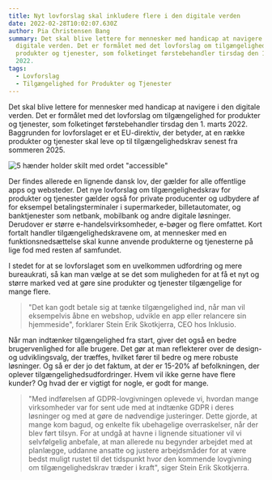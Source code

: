 ```yaml
---
title: Nyt lovforslag skal inkludere flere i den digitale verden
date: 2022-02-28T10:02:07.630Z
author: Pia Christensen Bang
summary: Det skal blive lettere for mennesker med handicap at navigere i den
  digitale verden. Det er formålet med det lovforslag om tilgængelighed for
  produkter og tjenester, som folketinget førstebehandler tirsdag den 1. marts
  2022.
tags:
  - Lovforslag
  - Tilgængelighed for Produkter og Tjenester
---
```

Det skal blive lettere for mennesker med handicap at navigere i den digitale verden. Det er formålet med det lovforslag om tilgængelighed for produkter og tjenester, som folketinget førstebehandler tirsdag den 1. marts 2022. Baggrunden for lovforslaget er et EU-direktiv, der betyder, at en række produkter og tjenester skal leve op til tilgængelighedskrav senest fra sommeren 2025. 

![5 hænder holder skilt med ordet "accessible"](/img/accessible_haender_holder_skilt_med_ordet_accessible.jpg)

Der findes allerede en lignende dansk lov, der gælder for alle offentlige apps og websteder. Det nye lovforslag om tilgængelighedskrav for produkter og tjenester gælder også for private producenter og udbydere af for eksempel betalingsterminaler i supermarkeder, billetautomater, og banktjenester som netbank, mobilbank og andre digitale løsninger. Derudover er større e-handelsvirksomheder, e-bøger og flere omfattet. Kort fortalt handler tilgængelighedskravene om, at mennesker med en funktionsnedsættelse skal kunne anvende produkterne og tjenesterne på lige fod med resten af samfundet.

I stedet for at se lovforslaget som en uvelkommen udfordring og mere bureaukrati, så kan man vælge at se det som muligheden for at få et nyt og større marked ved at gøre sine produkter og tjenester tilgængelige for mange flere.

> "Det kan godt betale sig at tænke tilgængelighed ind, når man vil eksempelvis åbne en webshop, udvikle en app eller relancere sin hjemmeside", forklarer Stein Erik Skotkjerra, CEO hos Inklusio. 

Når man indtænker tilgængelighed fra start, giver det også en bedre brugervenlighed for alle brugere. Det gør at man reflekterer over de design- og udviklingsvalg, der træffes, hvilket fører til bedre og mere robuste løsninger. Og så er der jo det faktum, at der er 15-20% af befolkningen, der oplever tilgængelighedsudfordringer. Hvem vil ikke gerne have flere kunder? Og hvad der er vigtigt for nogle, er godt for mange.

> "Med indførelsen af GDPR-lovgivningen oplevede vi, hvordan mange virksomheder var for sent ude med at indtænke GDPR i deres løsninger og med at gøre de nødvendige justeringer. Dette gjorde, at mange kom bagud, og enkelte fik ubehagelige overraskelser, når der blev ført tilsyn. For at undgå at havne i lignende situationer vil vi selvfølgelig anbefale, at man allerede nu begynder arbejdet med at planlægge, uddanne ansatte og justere arbejdsmåder for at være bedst muligt rustet til det tidspunkt hvor den kommende lovgivning om tilgængelighedskrav træder i kraft", siger Stein Erik Skotkjerra.